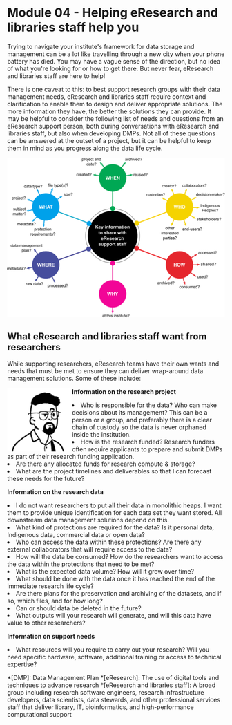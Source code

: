 # Module 04 - Helping eResearch and libraries staff help you

Trying to navigate your institute's framework for data storage and management can be a lot like travelling through a new city when your phone battery has died. You may have a vague sense of the direction, but no idea of what you're looking for or how to get there. But never fear, eResearch and libraries staff are here to help!  

There is one caveat to this: to best support research groups with their data management needs, eResearch and libraries staff require context and clarification to enable them to design and deliver appropriate solutions. The more information they have, the better the solutions they can provide. It may be helpful to consider the following list of needs and questions from an eResearch support person, both during conversations with eResearch and libraries staff, but also when developing DMPs. Not all of these questions can be answered at the outset of a project, but it can be helpful to keep them in mind as you progress along the data life cycle.

![The who, what, when, where, why, and how of data management](../figures/5Ws-eResearch-support-staff-draft-v2.png)

## What eResearch and libraries staff want from researchers

While supporting researchers, eResearch teams have their own wants and needs that must be met to ensure they can deliver wrap-around data management solutions. Some of these include:

<p>
<img src="https://github.com/GenomicsAotearoa/data-management-resources/blob/main/docs/figures/Darryl-profile.png?raw=true" style="float:left;width:150px;" alt="Profile image of eResearch manager Darryl">
  
  
  <b>Information on the research project</b>
  <li>Who is responsible for the data? Who can make decisions about its management? This can be a person or a group, and preferably there is a clear chain of custody so the data is never orphaned inside the institution.</li>
  <li>How is the research funded? Research funders often require applicants to prepare and submit DMPs as part of their research funding application.</li>
  <li>Are there any allocated funds for research compute & storage?</li>
  <li>What are the project timelines and deliverables so that I can forecast these needs for the future?</li>
</p>

<p>
  <b>Information on the research data</b>
  
  <li>I do not want researchers to put all their data in monolithic heaps. I want them to provide unique identification for each data set they want stored. All downstream data management solutions depend on this.</li>
  <li>What kind of protections are required for the data? Is it personal data, Indigenous data, commercial data or open data?</li>
  <li>Who can access the data within these protections? Are there any external collaborators that will require access to the data?</li>
  <li>How will the data be consumed? How do the researchers want to access the data within the protections that need to be met?</li>
  <li>What is the expected data volume? How will it grow over time?</li>
  <li>What should be done with the data once it has reached the end of the immediate research life cycle?</li>
  <li>Are there plans for the preservation and archiving of the datasets, and if so, which files, and for how long?</li>
  <li>Can or should data be deleted in the future?</li>
  <li>What outputs will your research will generate, and will this data have value to other researchers?</li>
</p>
  
<p>
  <b>Information on support needs</b>
  
  <li>What resources will you require to carry out your research? Will you need specific hardware, software, additional training or access to technical expertise?</li>
</p>

*[DMP]: Data Management Plan
*[eResearch]: The use of digital tools and techniques to advance research
*[eResearch and libraries staff]: A broad group including research software engineers, research infrastructure developers, data scientists, data stewards, and other professional services staff that deliver library, IT, bioinformatics, and high-performance computational support
